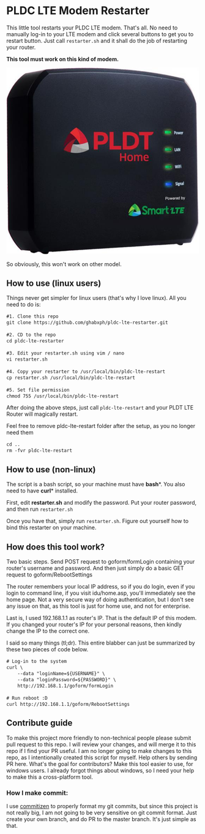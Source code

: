 # PLDC LTE Modem Restarter

This little tool restarts your PLDC LTE modem. That's all.
No need to manually log-in to your LTE modem and click
several buttons to get you to restart button. Just call
`restarter.sh` and it shall do the job of restarting your
router.

**This tool must work on this kind of modem.**

![pldc.jpg](pldc.jpg)


So obviously, this won't work on other model.

## How to use (linux users)
Things never get simpler for linux users (that's why I
love linux). All you need to do is:
```
#1. Clone this repo
git clone https://github.com/ghabxph/pldc-lte-restarter.git

#2. CD to the repo
cd pldc-lte-restarter

#3. Edit your restarter.sh using vim / nano
vi restarter.sh

#4. Copy your restarter to /usr/local/bin/pldc-lte-restart
cp restarter.sh /usr/local/bin/pldc-lte-restart

#5. Set file permission
chmod 755 /usr/local/bin/pldc-lte-restart
```

After doing the above steps, just call `pldc-lte-restart`
and your PLDT LTE Router will magically restart.

Feel free to remove pldc-lte-restart folder after the
setup, as you no longer need them
```
cd ..
rm -fvr pldc-lte-restart
```

## How to use (non-linux)
The script is a bash script, so your machine must have
**bash***. You also need to have **curl*** installed.

First, edit **restarter.sh** and modify the password.
Put your router password, and then run `restarter.sh`

Once you have that, simply run `restarter.sh`. Figure
out yourself how to bind this restarter on your machine.

## How does this tool work?
Two basic steps. Send POST request to goform/formLogin
containing your router's username and password. And then
just simply do a basic GET request to goform/RebootSettings

The router remembers your local IP address, so if you do
login, even if you login to command line, if you visit
idu/home.asp, you'll immediately see the home page. Not
a very secure way of doing authentication, but I don't see
any issue on that, as this tool is just for home use, and
not for enterprise.

Last is, I used 192.168.1.1 as router's IP. That is the
default IP of this modem. If you changed your router's IP
for your personal reasons, then kindly change the IP to
the correct one.

I said so many things (tl;dr). This entire blabber can
just be summarized by these two pieces of code below.
```
# Log-in to the system
curl \
    --data "loginName=${USERNAME}" \
    --data "loginPassword=${PASSWORD}" \
    http://192.168.1.1/goform/formLogin

# Run reboot :D
curl http://192.168.1.1/goform/RebootSettings
```

## Contribute guide
To make this project more friendly to non-technical people
please submit pull request to this repo. I will review
your changes, and will merge it to this repo if I find
your PR useful. I am no longer going to make changes to
this repo, as I intentionally created this script for
myself. Help others by sending PR here.  What's the goal
for contributors? Make this tool easier to use, for
windows users. I already forgot things about windows, so
I need your help to make this a cross-platform tool.

### How I make commit:
I use [commitizen](https://github.com/commitizen/cz-cli)
to properly format my git commits, but since this project
is not really big, I am not going to be very sensitive on
git commit format. Just create your own branch, and do PR
to the master branch. It's just simple as that.
